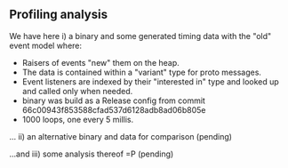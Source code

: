 ## Profiling analysis

We have here i) a binary and some generated timing data with the "old" event model where:
- Raisers of events "new" them on the heap.
- The data is contained within a "variant" type for proto messages.
- Event listeners are indexed by their "interested in" type and looked up and called only when needed.
- binary was build as a Release config from commit 66c00943f853588cfad537d6128adb8ad06b805e 
- 1000 loops, one every 5 millis.

... ii) an alternative binary and data for comparison (pending)

...and iii) some analysis thereof =P (pending)
